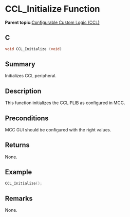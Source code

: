 # CCL\_Initialize Function

**Parent topic:**[Configurable Custom Logic \(CCL\)](GUID-D4015E32-F535-450C-A2DF-89C89DE867EA.md)

## C

```c
void CCL_Initialize (void)
```

## Summary

Initializes CCL peripheral.

## Description

This function initializes the CCL PLIB as configured in MCC.

## Preconditions

MCC GUI should be configured with the right values.

## Returns

None.

## Example

```c
CCL_Initialize();
```

## Remarks

None.


